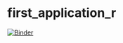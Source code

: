 # first_application_r
[![Binder](https://mybinder.org/badge_logo.svg)](https://mybinder.org/v2/gh/mattmcfa171/first_application_r.git/HEAD)
